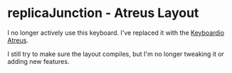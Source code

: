 # replicaJunction - Atreus Layout

I no longer actively use this keyboard. I've replaced it with the [Keyboardio Atreus](../../../keyboardio/atreus/keymaps/replicaJunction/readme.md).

I still try to make sure the layout compiles, but I'm no longer tweaking it or adding new features.
